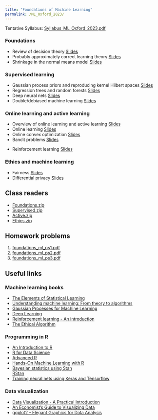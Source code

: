 ```yaml
---
title: "Foundations of Machine Learning"
permalink: /ML_Oxford_2023/
---
```



Tentative Syllabus: [Syllabus_ML_Oxford_2023.pdf](/home/files/teaching/ML_Oxford_2023/Syllabus_ML_Oxford_2023.pdf)



### Foundations
* Review of decision theory
[Slides](/home/files/teaching/ML_Oxford_2023/decision_theory_slides.pdf)
* Probably approximately correct learning theory
[Slides](/home/files/teaching/ML_Oxford_2023/pac_learning_slides.pdf)
* Shrinkage in the normal means model
[Slides](/home/files/teaching/ML_Oxford_2023/normal_shrinkage_slides.pdf)

### Supervised learning

* Gaussian process priors and reproducing kernel Hilbert spaces
[Slides](/home/files/teaching/ML_Oxford_2023/gaussian_process_slides.pdf)
* Regression trees and random forests
[Slides](/home/files/teaching/ML_Oxford_2023/random_forests_slides.pdf)
* Deep neural nets
[Slides](/home/files/teaching/ML_Oxford_2023/neural_nets_slides.pdf)
* Double/debiased machine learning
[Slides](/home/files/teaching/ML_Oxford_2023/debiased_ml_slides.pdf)


### Online learning and active learning
* Overview of online learning and active learning
[Slides](/home/files/teaching/ML_Oxford_2023/active_learning_overview_slides.pdf)
* Online learning
[Slides](/home/files/teaching/ML_Oxford_2023/adversarial_online_learning_slides.pdf)
* Online convex optimization
[Slides](/home/files/teaching/ML_Oxford_2023/online_convex_optimization_slides.pdf)
* Bandit problems
[Slides](/home/files/teaching/ML_Oxford_2023/bandit_problems_slides.pdf)
<!-- * Experiments for policy choice
[Slides](/home/files/teaching/ML_Oxford_2023/policy_experiments_slides.pdf) -->
* Reinforcement learning
[Slides](/home/files/teaching/ML_Oxford_2023/reinforcement_learning_slides.pdf)  


### Ethics and machine learning

* Fairness
[Slides](/home/files/teaching/ML_Oxford_2023/fairness_slides.pdf)  
* Differential privacy
[Slides](/home/files/teaching/ML_Oxford_2023/differential_privacy_slides.pdf)  


## Class readers

* [Foundations.zip](/home/files/teaching/ML_Oxford_2022/Foundations.zip)  
* [Supervised.zip](/home/files/teaching/ML_Oxford_2022/Supervised.zip)  
* [Active.zip](/home/files/teaching/ML_Oxford_2022/Active.zip)  
* [Ethics.zip](/home/files/teaching/ML_Oxford_2022/Ethics.zip)


## Homework problems

1. [foundations_ml_ps1.pdf](/home/files/teaching/ML_Oxford_2023/foundations_ml_ps1.pdf)  
2. [foundations_ml_ps2.pdf](/home/files/teaching/ML_Oxford_2023/foundations_ml_ps2.pdf)  
3. [foundations_ml_ps3.pdf](/home/files/teaching/ML_Oxford_2023/foundations_ml_ps3.pdf)  

## Useful links

### Machine learning books
* [The Elements of Statistical Learning](https://web.stanford.edu/~hastie/Papers/ESLII.pdf)
* [Understanding machine learning: From theory to algorithms](https://www.cs.huji.ac.il/~shais/UnderstandingMachineLearning/understanding-machine-learning-theory-algorithms.pdf)
* [Gaussian Processes for Machine Learning](http://www.gaussianprocess.org/gpml/chapters/)
* [Deep Learning](https://www.deeplearningbook.org/)
* [Reinforcement learning - An introduction](http://www.incompleteideas.net/book/RLbook2018.pdf)
* [The Ethical Algorithm](https://global.oup.com/academic/product/the-ethical-algorithm-9780190948207)  


### Programming in R

* [An Introduction to R](https://cran.r-project.org/doc/manuals/r-release/R-intro.pdf)
* [R for Data Science](https://r4ds.had.co.nz/)
* [Advanced R](https://adv-r.hadley.nz/)
* [Hands-On Machine Learning with R](https://bradleyboehmke.github.io/HOML/)  
* [Bayesian statistics using Stan](https://mc-stan.org/docs/2_20/stan-users-guide/index.html)  
[RStan](https://github.com/stan-dev/rstan/wiki/RStan-Getting-Started)  
* [Training neural nets using Keras  and Tensorflow](https://tensorflow.rstudio.com/keras/)


### Data visualization

* [Data Visualization - A Practical Introduction](http://socviz.co/)
* [An Economist’s Guide to Visualizing Data](https://pubs.aeaweb.org/doi/pdfplus/10.1257/jep.28.1.209)
* [ggplot2 - Elegant Graphics for Data Analysis](http://moderngraphics11.pbworks.com/f/ggplot2-Book09hWickham.pdf)








